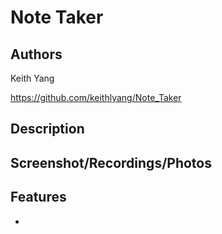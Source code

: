 # Note Taker

## Authors

Keith Yang

https://github.com/keithlyang/Note_Taker

## Description



## Screenshot/Recordings/Photos



## Features

-